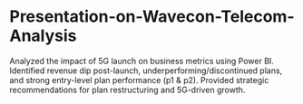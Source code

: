 # Presentation-on-Wavecon-Telecom-Analysis
Analyzed the impact of 5G launch on business metrics using Power BI. Identified revenue dip post-launch, underperforming/discontinued plans, and strong entry-level plan performance (p1 &amp; p2). Provided strategic recommendations for plan restructuring and 5G-driven growth.
